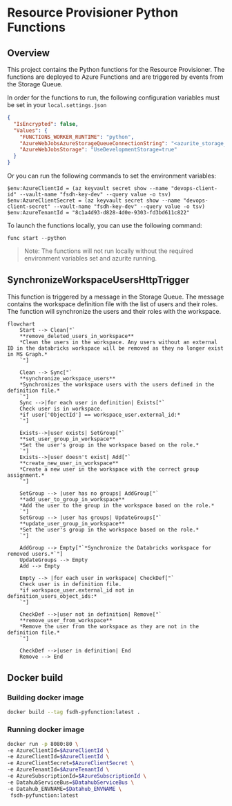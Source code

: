 # Resource Provisioner Python Functions


## Overview

This project contains the Python functions for the Resource Provisioner. The functions are deployed to Azure Functions and are triggered by events from the Storage Queue.

In order for the functions to run, the following configuration variables must be set in your `local.settings.json`

```json
{
  "IsEncrypted": false,
  "Values": {
    "FUNCTIONS_WORKER_RUNTIME": "python",
    "AzureWebJobsAzureStorageQueueConnectionString": "<azurite_storage_connection_string>",
    "AzureWebJobsStorage": "UseDevelopmentStorage=true"
  }
}
```

Or you can run the following commands to set the environment variables:

```pwsh
$env:AzureClientId = (az keyvault secret show --name "devops-client-id" --vault-name "fsdh-key-dev" --query value -o tsv)
$env:AzureClientSecret = (az keyvault secret show --name "devops-client-secret" --vault-name "fsdh-key-dev" --query value -o tsv)
$env:AzureTenantId = "8c1a4d93-d828-4d0e-9303-fd3bd611c822"
```

To launch the functions locally, you can use the following command:

```pwsh
func start --python
```

> Note: The functions will not run locally without the required environment variables set and azurite running.


## SynchronizeWorkspaceUsersHttpTrigger

This function is triggered by a message in the Storage Queue. The message contains the workspace definition file with the list of users and their roles. The function will synchronize the users and their roles with the workspace.


```mermaid
flowchart
    Start --> Clean["`
    **remove_deleted_users_in_workspace**
    *Clean the users in the workspace. Any users without an external ID in the databricks workspace will be removed as they no longer exist in MS Graph.*
    `"]

    Clean --> Sync["`
    **synchronize_workspace_users**
    *Synchronizes the workspace users with the users defined in the definition file.*
    `"]
    Sync -->|for each user in definition| Exists["`
    Check user is in workspace.
    *if user['ObjectId'] == workspace_user.external_id:*
    `"]
    
    Exists-->|user exists| SetGroup["`
    **set_user_group_in_workspace**
    *Set the user's group in the workspace based on the role.*
    `"]
    Exists-->|user doesn't exist| Add["`
    **create_new_user_in_workspace**
    *Create a new user in the workspace with the correct group assignment.*
    `"]

    SetGroup --> |user has no groups| AddGroup["`
    **add_user_to_group_in_workspace**
    *Add the user to the group in the workspace based on the role.*
    `"]
    SetGroup --> |user has groups| UpdateGroups["`
    **update_user_group_in_workspace**
    *Set the user's group in the workspace based on the role.*
    `"]

    AddGroup --> Empty["`*Synchronize the Databricks workspace for removed users.*`"]
    UpdateGroups --> Empty
    Add --> Empty

    Empty --> |for each user in workspace| CheckDef["`
    Check user is in definition file.
    *if workspace_user.external_id not in definition_users_object_ids:*
    `"]

    CheckDef -->|user not in definition| Remove["`
    **remove_user_from_workspace**
    *Remove the user from the workspace as they are not in the definition file.*
    `"]

    CheckDef -->|user in definition| End
    Remove --> End
```

## Docker build

### Building docker image

```bash
docker build --tag fsdh-pyfunction:latest .
```

### Running docker image



```bash
docker run -p 8080:80 \
-e AzureClientId=$AzureClientId \
-e AzureClientId=$AzureClientId \
-e AzureClientSecret=$AzureClientSecret \
-e AzureTenantId=$AzureTenantId \
-e AzureSubscriptionId=$AzureSubscriptionId \
-e DatahubServiceBus=$DatahubServiceBus \
-e Datahub_ENVNAME=$Datahub_ENVNAME \
 fsdh-pyfunction:latest
```